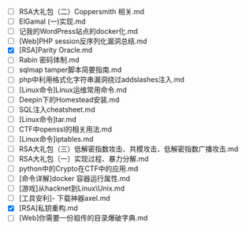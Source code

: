- [ ] RSA大礼包（二）Coppersmith 相关.md
- [ ] ElGamal (一)实现.md
- [ ] 记我的WordPress站点的docker化.md
- [ ] [Web]PHP session反序列化漏洞总结.md
- [x] [RSA]Parity Oracle.md
- [ ] Rabin 密码体制.md
- [ ] sqlmap tamper脚本简要指南.md
- [ ] php中利用格式化字符串漏洞绕过addslashes注入.md
- [ ] [Linux命令]Linux运维常用命令.md
- [ ] Deepin下的Homestead安装.md
- [ ] SQL注入cheatsheet.md
- [ ] [Linux命令]tar.md
- [ ] CTF中openssl的相关用法.md
- [ ] [Linux命令]iptables.md
- [ ] RSA大礼包（三）低解密指数攻击、共模攻击、低解密指数广播攻击.md
- [ ] RSA大礼包（一）实现过程、暴力分解.md
- [ ] python中的Crypto在CTF中的应用.md
- [ ] [命令详解]docker 容器运行属性.md
- [ ] [游戏]从hacknet到Linux\Unix.md
- [ ] [工具安利]- 下载神器axel.md
- [x] [RSA]私钥重构.md
- [ ] [Web]你需要一份祖传的目录爆破字典.md